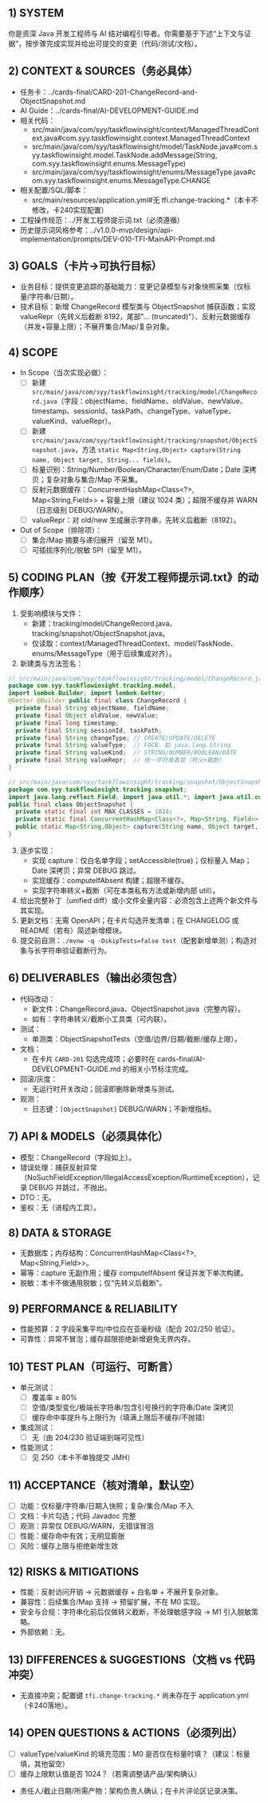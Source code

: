 ## 1) SYSTEM
你是资深 Java 开发工程师与 AI 结对编程引导者。你需要基于下述“上下文与证据”，按步骤完成实现并给出可提交的变更（代码/测试/文档）。

## 2) CONTEXT & SOURCES（务必具体）
- 任务卡：../cards-final/CARD-201-ChangeRecord-and-ObjectSnapshot.md
- AI Guide：../cards-final/AI-DEVELOPMENT-GUIDE.md
- 相关代码：
  - src/main/java/com/syy/taskflowinsight/context/ManagedThreadContext.java#com.syy.taskflowinsight.context.ManagedThreadContext
  - src/main/java/com/syy/taskflowinsight/model/TaskNode.java#com.syy.taskflowinsight.model.TaskNode.addMessage(String, com.syy.taskflowinsight.enums.MessageType)
  - src/main/java/com/syy/taskflowinsight/enums/MessageType.java#com.syy.taskflowinsight.enums.MessageType.CHANGE
- 相关配置/SQL/脚本：
  - src/main/resources/application.yml#无 tfi.change-tracking.*（本卡不修改，卡240实现配置）
- 工程操作规范：../开发工程师提示词.txt（必须遵循）
- 历史提示词风格参考：../v1.0.0-mvp/design/api-implementation/prompts/DEV-010-TFI-MainAPI-Prompt.md

## 3) GOALS（卡片→可执行目标）
- 业务目标：提供变更追踪的基础能力：变更记录模型与对象快照采集（仅标量/字符串/日期）。
- 技术目标：新增 ChangeRecord 模型类与 ObjectSnapshot 捕获函数；实现 valueRepr（先转义后截断 8192，尾部"... (truncated)"）、反射元数据缓存（并发+容量上限）；不展开集合/Map/复杂对象。

## 4) SCOPE
- In Scope（当次实现必做）：
  - [ ] 新建 `src/main/java/com/syy/taskflowinsight/tracking/model/ChangeRecord.java`（字段：objectName、fieldName、oldValue、newValue、timestamp、sessionId、taskPath、changeType、valueType、valueKind、valueRepr）。
  - [ ] 新建 `src/main/java/com/syy/taskflowinsight/tracking/snapshot/ObjectSnapshot.java`，方法 `static Map<String,Object> capture(String name, Object target, String... fields)`。
  - [ ] 标量识别：String/Number/Boolean/Character/Enum/Date；Date 深拷贝；复杂对象与集合/Map 不采集。
  - [ ] 反射元数据缓存：ConcurrentHashMap<Class<?>, Map<String,Field>> + 容量上限（建议 1024 类）；超限不缓存并 WARN（日志级别 DEBUG/WARN）。
  - [ ] valueRepr：对 old/new 生成展示字符串，先转义后截断（8192）。
- Out of Scope（排除项）：
  - [ ] 集合/Map 摘要与递归展开（留至 M1）。
  - [ ] 可插拔序列化/脱敏 SPI（留至 M1）。

## 5) CODING PLAN（按《开发工程师提示词.txt》的动作顺序）
1. 受影响模块与文件：
   - 新建：tracking/model/ChangeRecord.java、tracking/snapshot/ObjectSnapshot.java。
   - 仅读取：context/ManagedThreadContext、model/TaskNode、enums/MessageType（用于后续集成对齐）。
2. 新建类与方法签名：
```java
// src/main/java/com/syy/taskflowinsight/tracking/model/ChangeRecord.java
package com.syy.taskflowinsight.tracking.model;
import lombok.Builder; import lombok.Getter;
@Getter @Builder public final class ChangeRecord {
  private final String objectName, fieldName;
  private final Object oldValue, newValue;
  private final long timestamp;
  private final String sessionId, taskPath;
  private final String changeType; // CREATE/UPDATE/DELETE
  private final String valueType;  // FQCN，如 java.lang.String
  private final String valueKind;  // STRING/NUMBER/BOOLEAN/DATE
  private final String valueRepr;  // 统一字符串表现（转义+截断）
}

// src/main/java/com/syy/taskflowinsight/tracking/snapshot/ObjectSnapshot.java
package com.syy.taskflowinsight.tracking.snapshot;
import java.lang.reflect.Field; import java.util.*; import java.util.concurrent.ConcurrentHashMap;
public final class ObjectSnapshot {
  private static final int MAX_CLASSES = 1024;
  private static final ConcurrentHashMap<Class<?>, Map<String, Field>> CACHE = new ConcurrentHashMap<>();
  public static Map<String,Object> capture(String name, Object target, String... fields) { /* 实现见补丁 */ }
}
```
3. 逐步实现：
   - 实现 capture：仅白名单字段；setAccessible(true)；仅标量入 Map；Date 深拷贝；异常 DEBUG 跳过。
   - 实现缓存：computeIfAbsent 构建；超限不缓存。
   - 实现字符串转义+截断（可在本类私有方法或新增内部 util）。
4. 给出完整补丁（unified diff）或小文件全量内容：必须包含上述两个新文件与其实现。
5. 更新文档：无需 OpenAPI；在卡片勾选开发清单；在 CHANGELOG 或 README（若有）简述新增模块。
6. 提交前自测：`./mvnw -q -DskipTests=false test`（配套新增单测）；构造对象与长字符串验证截断行为。

## 6) DELIVERABLES（输出必须包含）
- 代码改动：
  - 新文件：ChangeRecord.java、ObjectSnapshot.java（完整内容）。
  - 如有：字符串转义/截断小工具类（可内联）。
- 测试：
  - 单测类：ObjectSnapshotTests（空值/边界/日期/截断/缓存上限）。
- 文档：
  - 在卡片 `CARD-201` 勾选完成项；必要时在 cards-final/AI-DEVELOPMENT-GUIDE.md 的相关小节标注完成。
- 回滚/灰度：
  - 无运行时开关改动；回滚即删除新增类与测试。
- 观测：
  - 日志键：`[ObjectSnapshot]` DEBUG/WARN；不新增指标。

## 7) API & MODELS（必须具体化）
- 模型：ChangeRecord（字段如上）。
- 错误处理：捕获反射异常（NoSuchFieldException/IllegalAccessException/RuntimeException），记录 DEBUG 并跳过，不抛出。
- DTO：无。
- 鉴权：无（进程内工具）。

## 8) DATA & STORAGE
- 无数据库；内存结构：ConcurrentHashMap<Class<?>, Map<String,Field>>。
- 幂等：capture 无副作用；缓存 computeIfAbsent 保证并发下单次构建。
- 脱敏：本卡不做通用脱敏；仅“先转义后截断”。

## 9) PERFORMANCE & RELIABILITY
- 性能预算：2 字段采集平均/中位应在亚毫秒级（配合 202/250 验证）。
- 可靠性：异常不冒泡；缓存超限拒绝新增避免无界内存。

## 10) TEST PLAN（可运行、可断言）
- 单元测试：
  - [ ] 覆盖率 ≥ 80%
  - [ ] 空值/类型变化/极端长字符串/包含引号换行的字符串/Date 深拷贝
  - [ ] 缓存命中率提升与上限行为（填满上限后不缓存/不抛错）
- 集成测试：
  - [ ] 无（由 204/230 验证端到端可见性）
- 性能测试：
  - [ ] 见 250（本卡不单独提交 JMH）

## 11) ACCEPTANCE（核对清单，默认空）
- [ ] 功能：仅标量/字符串/日期入快照；复杂/集合/Map 不入
- [ ] 文档：卡片勾选；代码 Javadoc 完整
- [ ] 观测：异常仅 DEBUG/WARN，无错误冒泡
- [ ] 性能：缓存命中有效；无明显膨胀
- [ ] 风险：缓存上限与拒绝新增生效

## 12) RISKS & MITIGATIONS
- 性能：反射访问开销 → 元数据缓存 + 白名单 + 不展开复杂对象。
- 兼容性：后续集合/Map 支持 → 预留扩展，不在 M0 实现。
- 安全与合规：字符串化前后仅做转义截断，不处理敏感字段 → M1 引入脱敏策略。
- 外部依赖：无。

## 13) DIFFERENCES & SUGGESTIONS（文档 vs 代码冲突）
- 无直接冲突；配置键 `tfi.change-tracking.*` 尚未存在于 application.yml（卡240落地）。

## 14) OPEN QUESTIONS & ACTIONS（必须列出）
- [ ] valueType/valueKind 的填充范围：M0 是否仅在标量时填？（建议：标量填，其他留空）
- [ ] 缓存上限默认值是否 1024？（若需调整请产品/架构确认）
- 责任人/截止日期/所需产物：架构负责人确认；在卡片评论区记录决策。

